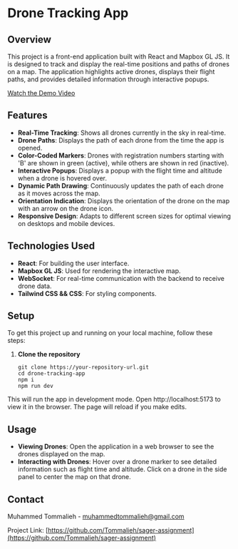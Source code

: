 # Drone Tracking App

## Overview

This project is a front-end application built with React and Mapbox GL JS. It is designed to track and display the real-time positions and paths of drones on a map. The application highlights active drones, displays their flight paths, and provides detailed information through interactive popups.

[Watch the Demo Video](https://drive.google.com/file/d/1k4ak2NNCvxadKdR5DolibBTA2JniKKgu/view?usp=drive_link)

## Features

- **Real-Time Tracking**: Shows all drones currently in the sky in real-time.
- **Drone Paths**: Displays the path of each drone from the time the app is opened.
- **Color-Coded Markers**: Drones with registration numbers starting with 'B' are shown in green (active), while others are shown in red (inactive).
- **Interactive Popups**: Displays a popup with the flight time and altitude when a drone is hovered over.
- **Dynamic Path Drawing**: Continuously updates the path of each drone as it moves across the map.
- **Orientation Indication**: Displays the orientation of the drone on the map with an arrow on the drone icon.
- **Responsive Design**: Adapts to different screen sizes for optimal viewing on desktops and mobile devices.

## Technologies Used

- **React**: For building the user interface.
- **Mapbox GL JS**: Used for rendering the interactive map.
- **WebSocket**: For real-time communication with the backend to receive drone data.
- **Tailwind CSS && CSS**: For styling components.

## Setup

To get this project up and running on your local machine, follow these steps:

1. **Clone the repository**
   ```
   git clone https://your-repository-url.git
   cd drone-tracking-app
   npm i
   npm run dev
   
This will run the app in development mode. Open http://localhost:5173 to view it in the browser. The page will reload if you make edits.

## Usage

- **Viewing Drones**: Open the application in a web browser to see the drones displayed on the map.
- **Interacting with Drones**: Hover over a drone marker to see detailed information such as flight time and altitude. Click on a drone in the side panel to center the map on that drone.

## Contact

Muhammed Tommalieh - [muhammedtommalieh@gmail.com](mailto:muhammedtommalieh@gmail.com)

Project Link: [https://github.com/Tommalieh/sager-assignment](https://github.com/Tommalieh/sager-assignment)

